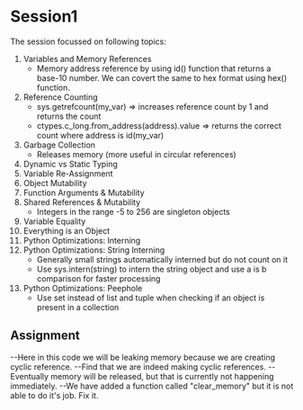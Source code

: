 
# Session1

The session focussed on following topics:
1. Variables and Memory References
   * Memory address reference by using id() function that returns a base-10 number. We can covert the same to hex format using hex() function.
2. Reference Counting
   * sys.getrefcount(my_var) => increases reference count by 1 and returns the count
   * ctypes.c_long.from_address(address).value => returns the correct count where address is id(my_var)
3. Garbage Collection
   * Releases memory (more useful in circular references)
4. Dynamic vs Static Typing
5. Variable Re-Assignment
6. Object Mutability
7. Function Arguments & Mutability
8. Shared References & Mutability
   * Integers in the range -5 to 256 are singleton objects
9.  Variable Equality
10. Everything is an Object
11. Python Optimizations: Interning
12. Python Optimizations: String Interning
    * Generally small strings automatically interned but do not count on it
    * Use sys.intern(string) to intern the string object and use a is b comparison for faster processing
13. Python Optimizations: Peephole
    * Use set instead of list and tuple when checking if an object is present in a collection

## Assignment
 --Here in this code we will be leaking memory because we are creating cyclic reference. 
 --Find that we are indeed making cyclic references.
 --Eventually memory will be released, but that is currently not happening immediately.
 --We have added a function called "clear_memory" but it is not able to do it's job. Fix it. 

